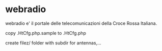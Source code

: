 # webradio

webradio e' il portale delle telecomunicazioni della Croce Rossa Italiana.

copy .HtCfg.php.sample to .HtCfg.php

create filez/ folder with subdir for antennas,...
